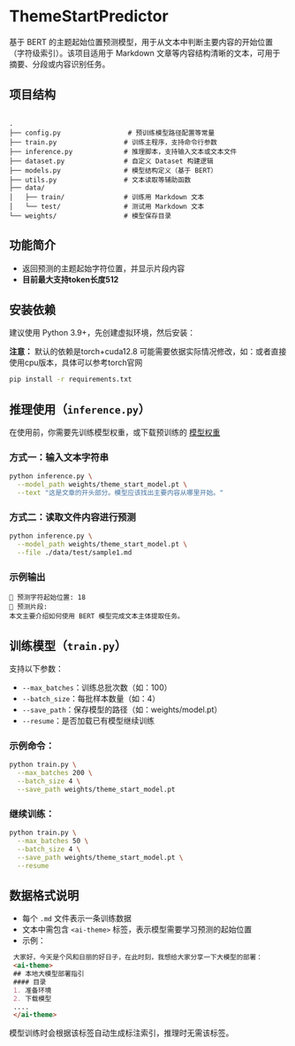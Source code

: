 # ThemeStartPredictor

基于 BERT 的主题起始位置预测模型，用于从文本中判断主要内容的开始位置（字符级索引）。该项目适用于 Markdown 文章等内容结构清晰的文本，可用于摘要、分段或内容识别任务。



## 项目结构

```

.
├── config.py                 # 预训练模型路径配置等常量
├── train.py                 # 训练主程序，支持命令行参数
├── inference.py             # 推理脚本，支持输入文本或文本文件
├── dataset.py               # 自定义 Dataset 构建逻辑
├── models.py                # 模型结构定义（基于 BERT）
├── utils.py                 # 文本读取等辅助函数
├── data/
│   ├── train/               # 训练用 Markdown 文本
│   └── test/                # 测试用 Markdown 文本
└── weights/                 # 模型保存目录

````



## 功能简介

- 返回预测的主题起始字符位置，并显示片段内容
- **目前最大支持token长度512**



## 安装依赖

建议使用 Python 3.9+，先创建虚拟环境，然后安装：

**注意：** 默认的依赖是torch+cuda12.8 可能需要依据实际情况修改，如：或者直接使用cpu版本，具体可以参考torch官网

```bash
pip install -r requirements.txt
````



## 推理使用（`inference.py`）

在使用前，你需要先训练模型权重，或下载预训练的 [模型权重](https://pan.baidu.com/s/13H9UkYQhS7r7kKhP0YB0uA?pwd=6atc)

### 方式一：输入文本字符串

```bash
python inference.py \
  --model_path weights/theme_start_model.pt \
  --text "这是文章的开头部分。模型应该找出主要内容从哪里开始。"
```

### 方式二：读取文件内容进行预测

```bash
python inference.py \
  --model_path weights/theme_start_model.pt \
  --file ./data/test/sample1.md
```

### 示例输出

```
📍 预测字符起始位置: 18
📎 预测片段:
本文主要介绍如何使用 BERT 模型完成文本主体提取任务。
```



## 训练模型（`train.py`）

支持以下参数：

* `--max_batches`：训练总批次数（如：100）
* `--batch_size`：每批样本数量（如：4）
* `--save_path`：保存模型的路径（如：weights/model.pt）
* `--resume`：是否加载已有模型继续训练

### 示例命令：

```bash
python train.py \
  --max_batches 200 \
  --batch_size 4 \
  --save_path weights/theme_start_model.pt
```

### 继续训练：

```bash
python train.py \
  --max_batches 50 \
  --batch_size 4 \
  --save_path weights/theme_start_model.pt \
  --resume
```



## 数据格式说明

* 每个 `.md` 文件表示一条训练数据
* 文本中需包含 `<ai-theme>` 标签，表示模型需要学习预测的起始位置
* 示例：

```markdown
 大家好，今天是个风和日丽的好日子，在此时刻，我想给大家分享一下大模型的部署：
 <ai-theme>
 ## 本地大模型部署指引
 #### 目录
 1. 准备环境
 2. 下载模型
 ....
 </ai-theme>
```

模型训练时会根据该标签自动生成标注索引，推理时无需该标签。

